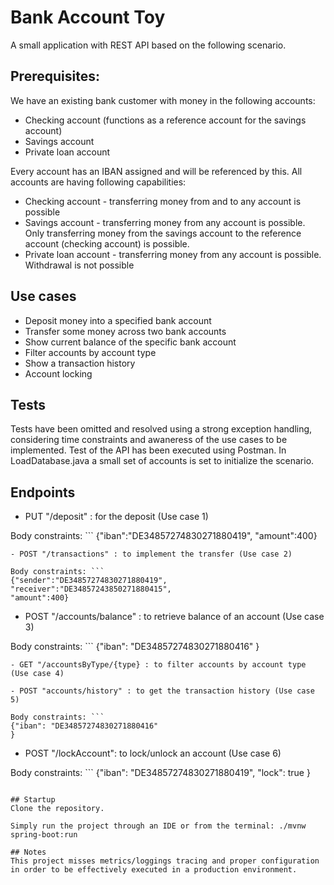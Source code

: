 # Bank Account Toy

A small application with REST API based on the following scenario.

## Prerequisites:
We have an existing bank customer with money in the following accounts:
- Checking account (functions as a reference account for the savings account)
- Savings account
- Private loan account

Every account has an IBAN assigned and will be referenced by this.
All accounts are having following capabilities:
- Checking account - transferring money from and to any account is possible
- Savings account - transferring money from any account is possible. Only transferring money from the savings account to the reference account (checking account) is possible.
- Private loan account - transferring money from any account is possible. Withdrawal is not
possible

## Use cases
- Deposit money into a specified bank account
- Transfer some money across two bank accounts
- Show current balance of the specific bank account
- Filter accounts by account type
- Show a transaction history
- Account locking

## Tests
Tests have been omitted and resolved using a strong exception handling, considering time constraints and awaneress of the use cases to be implemented. Test of the API has been executed using Postman. In LoadDatabase.java a small set of accounts is set to initialize the scenario.

## Endpoints

- PUT "/deposit" : for the deposit (Use case 1)

Body constraints: ```
{"iban":"DE34857274830271880419",
"amount":400}
```
- POST "/transactions" : to implement the transfer (Use case 2)

Body constraints: ```
{"sender":"DE34857274830271880419",
"receiver":"DE34857243850271880415",
"amount":400}
```
- POST "/accounts/balance" : to retrieve balance of an account (Use case 3)

Body constraints: ```
{"iban": "DE34857274830271880416"
}
```
- GET "/accountsByType/{type} : to filter accounts by account type (Use case 4)

- POST "accounts/history" : to get the transaction history (Use case 5)

Body constraints: ```
{"iban": "DE34857274830271880416"
}
```
- POST "/lockAccount": to lock/unlock an account (Use case 6)

Body constraints: ```
{"iban": "DE34857274830271880419", 
 "lock": true
}
```

## Startup
Clone the repository.

Simply run the project through an IDE or from the terminal: ./mvnw spring-boot:run

## Notes
This project misses metrics/loggings tracing and proper configuration in order to be effectively executed in a production environment.
